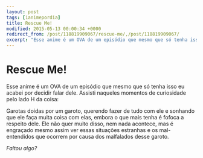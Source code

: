 ```yaml
---
layout: post
tags: [1animepordia]
title: Rescue Me!
modified: 2015-05-13 00:00:34 +0000
redirect_from: /post/118819909067/rescue-me/,/post/118819909067/
excerpt: "Esse anime é um OVA de um episódio que mesmo que só tenha isso eu acabei por decidir falar dele. Assisti naqueles momentos de curiosidade pelo lado H da coisa:"
---
```


Rescue Me!
==========

Esse anime é um OVA de um episódio que mesmo que só tenha isso eu acabei
por decidir falar dele. Assisti naqueles momentos de curiosidade pelo
lado H da coisa:

Garotas doidas por um garoto, querendo fazer de tudo com ele e sonhando
que ele faça muita coisa com elas, embora o que mais tenha é fofoca a
respeito dele. Ele não quer muito disso, nem nada acontece, mas é
engraçado mesmo assim ver essas situações estranhas e os mal-entendidos
que ocorrem por causa dos malfalados desse garoto.

*Faltou algo?*


